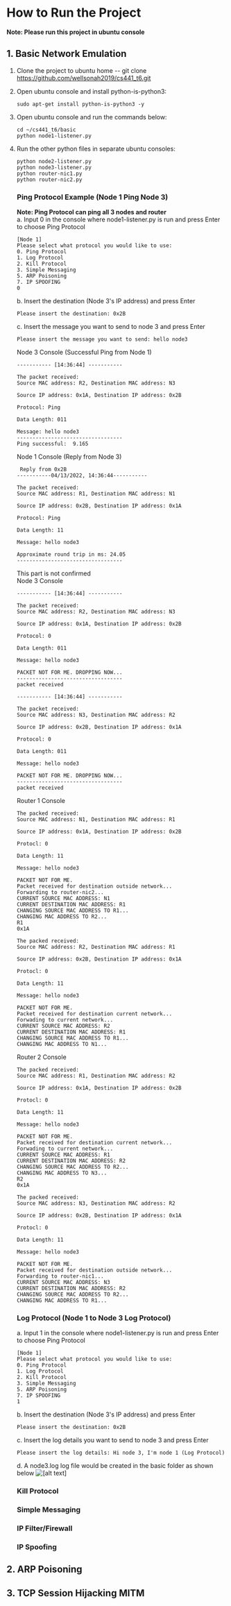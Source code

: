 # How to Run the Project
**Note: Please run this project in ubuntu console**
## 1. Basic Network Emulation
1. Clone the project to ubuntu home -- git clone https://github.com/wellsonah2019/cs441_t6.git
2. Open ubuntu console and install python-is-python3:
    ```
    sudo apt-get install python-is-python3 -y
    ```
3. Open ubuntu console and run the commands below:
    ```
    cd ~/cs441_t6/basic
    python node1-listener.py
    ```
4. Run the other python files in separate ubuntu consoles:
    ```
    python node2-listener.py
    python node3-listener.py
    python router-nic1.py
    python router-nic2.py
    ```
    ### Ping Protocol Example (Node 1 Ping Node 3)
    **Note: Ping Protocol can ping all 3 nodes and router**  
    a. Input 0 in the console where node1-listener.py is run and press Enter to choose Ping Protocol
    ```
    [Node 1]
    Please select what protocol you would like to use:
    0. Ping Protocol
    1. Log Protocol
    2. Kill Protocol
    3. Simple Messaging
    5. ARP Poisoning
    7. IP SPOOFING
    0
    ```
    
    b. Insert the destination (Node 3's IP address) and press Enter
    ```
    Please insert the destination: 0x2B
    ```
    
    c. Insert the message you want to send to node 3 and press Enter
    ```
    Please insert the message you want to send: hello node3
    ```

    Node 3 Console (Successful Ping from Node 1)
    ```
    ----------- [14:36:44] -----------

    The packet received:
    Source MAC address: R2, Destination MAC address: N3

    Source IP address: 0x1A, Destination IP address: 0x2B

    Protocol: Ping

    Data Length: 011

    Message: hello node3
    ----------------------------------
    Ping successful:  9.165
    ```
    
    Node 1 Console (Reply from Node 3)
    ```
     Reply from 0x2B
    -----------04/13/2022, 14:36:44-----------

    The packet received:
    Source MAC address: R1, Destination MAC address: N1

    Source IP address: 0x2B, Destination IP address: 0x1A

    Protocol: Ping

    Data Length: 11

    Message: hello node3

    Approximate round trip in ms: 24.05
    ----------------------------------
    ```

    This part is not confirmed  
    Node 3 Console
    ```
    ----------- [14:36:44] -----------

    The packet received:
    Source MAC address: R2, Destination MAC address: N3

    Source IP address: 0x1A, Destination IP address: 0x2B

    Protocol: 0

    Data Length: 011

    Message: hello node3

    PACKET NOT FOR ME. DROPPING NOW...
    ----------------------------------
    packet received

    ----------- [14:36:44] -----------                              

    The packet received:
    Source MAC address: N3, Destination MAC address: R2

    Source IP address: 0x2B, Destination IP address: 0x1A

    Protocol: 0

    Data Length: 011

    Message: hello node3

    PACKET NOT FOR ME. DROPPING NOW...
    ----------------------------------
    packet received
    ```

    Router 1 Console
    ```
    The packed received:
    Source MAC address: N1, Destination MAC address: R1

    Source IP address: 0x1A, Destination IP address: 0x2B

    Protocl: 0

    Data Length: 11

    Message: hello node3

    PACKET NOT FOR ME.
    Packet received for destination outside network...
    Forwarding to router-nic2...
    CURRENT SOURCE MAC ADDRESS: N1
    CURRENT DESTINATION MAC ADDRESS: R1
    CHANGING SOURCE MAC ADDRESS TO R1...
    CHANGING MAC ADDRESS TO R2...
    R1
    0x1A

    The packed received:
    Source MAC address: R2, Destination MAC address: R1

    Source IP address: 0x2B, Destination IP address: 0x1A

    Protocl: 0

    Data Length: 11

    Message: hello node3

    PACKET NOT FOR ME.
    Packet received for destination current network...
    Forwading to current network...
    CURRENT SOURCE MAC ADDRESS: R2
    CURRENT DESTINATION MAC ADDRESS: R1
    CHANGING SOURCE MAC ADDRESS TO R1...
    CHANGING MAC ADDRESS TO N1...
    ```

    Router 2 Console
    ```
    The packed received:
    Source MAC address: R1, Destination MAC address: R2

    Source IP address: 0x1A, Destination IP address: 0x2B

    Protocl: 0

    Data Length: 11

    Message: hello node3

    PACKET NOT FOR ME.
    Packet received for destination current network...
    Forwading to current network...
    CURRENT SOURCE MAC ADDRESS: R1
    CURRENT DESTINATION MAC ADDRESS: R2
    CHANGING SOURCE MAC ADDRESS TO R2...
    CHANGING MAC ADDRESS TO N3...
    R2
    0x1A

    The packed received:
    Source MAC address: N3, Destination MAC address: R2

    Source IP address: 0x2B, Destination IP address: 0x1A

    Protocl: 0

    Data Length: 11

    Message: hello node3

    PACKET NOT FOR ME.
    Packet received for destination outside network...
    Forwarding to router-nic1...
    CURRENT SOURCE MAC ADDRESS: N3
    CURRENT DESTINATION MAC ADDRESS: R2
    CHANGING SOURCE MAC ADDRESS TO R2...
    CHANGING MAC ADDRESS TO R1...
    ```

    ### Log Protocol (Node 1 to Node 3 Log Protocol)
    a. Input 1 in the console where node1-listener.py is run and press Enter to choose Ping Protocol
    ```
    [Node 1]
    Please select what protocol you would like to use:
    0. Ping Protocol
    1. Log Protocol
    2. Kill Protocol
    3. Simple Messaging
    5. ARP Poisoning
    7. IP SPOOFING
    1
    ```
    
    b. Insert the destination (Node 3's IP address) and press Enter
    ```
    Please insert the destination: 0x2B
    ```
    
    c. Insert the log details you want to send to node 3 and press Enter
    ```
    Please insert the log details: Hi node 3, I'm node 1 (Log Protocol)
    ```

    d. A node3.log log file would be created in the basic folder as shown below
    ![[alt text]](https://github.com/wellsonah2019/cs441_t6/blob/main/basic/images/node3_log.PNG)


    ### Kill Protocol

    ### Simple Messaging
    
    ### IP Filter/Firewall
    
    ### IP Spoofing

## 2. ARP Poisoning

## 3. TCP Session Hijacking MITM

